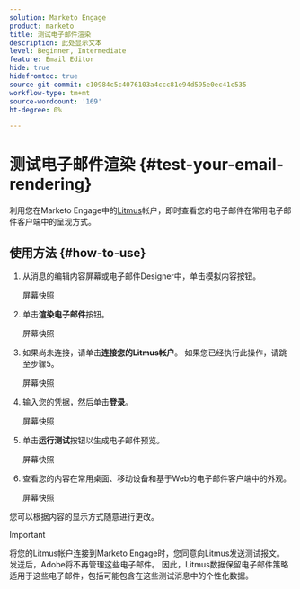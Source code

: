 ```yaml
---
solution: Marketo Engage
product: marketo
title: 测试电子邮件渲染
description: 此处显示文本
level: Beginner, Intermediate
feature: Email Editor
hide: true
hidefromtoc: true
source-git-commit: c10984c5c4076103a4ccc81e94d595e0ec41c535
workflow-type: tm+mt
source-wordcount: '169'
ht-degree: 0%

---
```


# 测试电子邮件渲染 {#test-your-email-rendering}

利用您在Marketo Engage中的[Litmus](https://www.litmus.com/email-testing)帐户，即时查看您的电子邮件在常用电子邮件客户端中的呈现方式。

## 使用方法 {#how-to-use}

1. 从消息的编辑内容屏幕或电子邮件Designer中，单击模拟内容按钮。

   屏幕快照

1. 单击&#x200B;**渲染电子邮件**&#x200B;按钮。

   屏幕快照

1. 如果尚未连接，请单击&#x200B;**连接您的Litmus帐户**。 如果您已经执行此操作，请跳至步骤5。

   屏幕快照

1. 输入您的凭据，然后单击&#x200B;**登录**。

   屏幕快照

1. 单击&#x200B;**运行测试**&#x200B;按钮以生成电子邮件预览。

   屏幕快照

1. 查看您的内容在常用桌面、移动设备和基于Web的电子邮件客户端中的外观。

   屏幕快照

您可以根据内容的显示方式随意进行更改。

>[!IMPORTANT]
>
>将您的Litmus帐户连接到Marketo Engage时，您同意向Litmus发送测试报文。 发送后，Adobe将不再管理这些电子邮件。 因此，Litmus数据保留电子邮件策略适用于这些电子邮件，包括可能包含在这些测试消息中的个性化数据。
